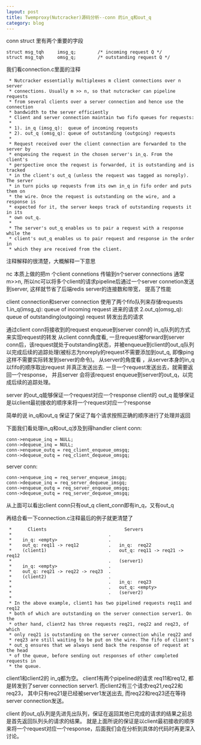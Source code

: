 ```yaml
---
layout: post
title: Twemproxy(Nutcracker)源码分析--conn 的in_q和out_q
category: blog
---
```


conn struct 里有两个重要的字段
	
    struct msg_tqh     imsg_q;        /* incoming request Q */
    struct msg_tqh     omsg_q;        /* outstanding request Q */
    
我们看connection.c里面的注释
	
	 * Nutcracker essentially multiplexes m client connections over n server
	 * connections. Usually m >> n, so that nutcracker can pipeline requests
	 * from several clients over a server connection and hence use the connection
	 * bandwidth to the server efficiently
	 * Client and server connection maintain two fifo queues for requests:
	 *
	 * 1). in_q (imsg_q):  queue of incoming requests
	 * 2). out_q (omsg_q): queue of outstanding (outgoing) requests
	 *
	 * Request received over the client connection are forwarded to the server by
	 * enqueuing the request in the chosen server's in_q. From the client's
	 * perspective once the request is forwarded, it is outstanding and is tracked
	 * in the client's out_q (unless the request was tagged as noreply). The server
	 * in turn picks up requests from its own in_q in fifo order and puts them on
	 * the wire. Once the request is outstanding on the wire, and a response is
	 * expected for it, the server keeps track of outstanding requests it in its
	 * own out_q.
	 *
	 * The server's out_q enables us to pair a request with a response while the
	 * client's out_q enables us to pair request and response in the order in
	 * which they are received from the client.
	 
	 
注释解释的很清楚，大概解释一下意思

nc 本质上做的把m 个client connetions 传输到n个server connections  通常m>>n, 所以nc可以将多个client的请求pipeline后通过一个server connetion发送到server, 这样就节省了后端redis server的连接数和带宽， 提高了性能


client connection和server connection 使用了两个fifo队列来存储requests
1.in_q(imsg_q): queue of incoming request    进来的请求
2.out_q(omsg_q): queue of outstanding(outgoing) request  转发出去的请求

通过client conn将接收到的request enqueue到server conn的  in_q队列的方式来实现request的转发
从client conn角度看, 一旦request被forward到server conn后，该request就处于outstanding状态，并被enqueue到client的out_q队列以完成后续的追踪处理(被标志为noreply的request不需要添加到out_q, 即像ping这样不需要实际转发到server的命令)。
从server的角度看 ，从server本身的in_q 以fifo的顺序取出request 并真正发送出去. 一旦一个request发送出去，就需要返回一个response， 并且server 会将该request enqueue到server的out_q，以完成后续的追踪处理。

server 的out_q能够保证一个request对应一个response
client的 out_q 能够保证是以client最初接收的顺序来将一个request对应一个response

简单的说
in_q和out_q  保证了保证了每个请求按照正确的顺序进行了处理并返回


下面我们看处理in_q和out_q涉及到得handler
client conn:
	
	conn->enqueue_inq = NULL;
    conn->dequeue_inq = NULL;
    conn->enqueue_outq = req_client_enqueue_omsgq;
    conn->dequeue_outq = req_client_dequeue_omsgq;
	
server conn:
    
    conn->enqueue_inq = req_server_enqueue_imsgq;
    conn->dequeue_inq = req_server_dequeue_imsgq;
    conn->enqueue_outq = req_server_enqueue_omsgq;
    conn->dequeue_outq = req_server_dequeue_omsgq;
    
从上面可以看出client conn只有out_q    client_conn即有in_q，又有out_q

再结合看一下connection.c注释最后的例子就更清楚了

	 *      Clients                             Servers
	 *                                    .
	 *    in_q: <empty>                   .
	 *    out_q: req11 -> req12           .   in_q:  req22
	 *    (client1)                       .   out_q: req11 -> req21 -> req12
	 *                                    .   (server1)
	 *    in_q: <empty>                   .
	 *    out_q: req21 -> req22 -> req23  .
	 *    (client2)                       .
	 *                                    .   in_q:  req23
	 *                                    .   out_q: <empty>
	 *                                    .   (server2)
	 *
	 * In the above example, client1 has two pipelined requests req11 and req12
	 * both of which are outstanding on the server connection server1. On the
	 * other hand, client2 has three requests req21, req22 and req23, of which
	 * only req21 is outstanding on the server connection while req22 and
	 * req23 are still waiting to be put on the wire. The fifo of client's
	 * out_q ensures that we always send back the response of request at the head
	 * of the queue, before sending out responses of other completed requests in
	 * the queue.

 client1和client2的 in_q都为空。 
 client1有两个pipelined的请求 req11和req12, 都是转发到了server connection server1. 
 而client2有三个请求req21,req22和req23， 其中只有req21是已经被server1发送出去, 而req22和req23还在等待server connection发送。
 
 client 的out_q队列是先进先出队列，保证在返回其他已完成的请求的结果之前总是首先返回队列头的请求的结果。
 就是上面所说的保证是以client最初接收的顺序来将一个request对应一个response，后面我们会在分析到具体的代码时再更深入讨论。
 
 